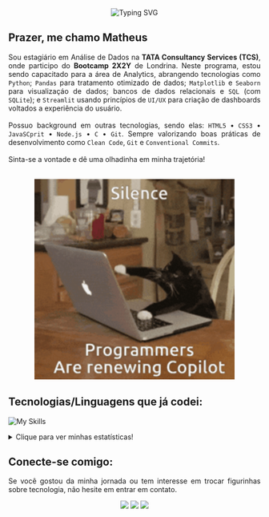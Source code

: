 <div align="center">
  <img src="https://readme-typing-svg.herokuapp.com?font=Poppins&size=60&duration=2500&pause=1000&center=true&vCenter=true&width=750&height=100&lines=Ol%C3%A1!+Seja+bem+vindo(a)!;Veja+minha+jornada!" alt="Typing SVG" />
</div>

<h2>Prazer, me chamo <strong>Matheus</strong></h2>

<p align="justify">Sou estagiário em Análise de Dados na <strong>TATA Consultancy Services (TCS)</strong>, onde participo do <strong>Bootcamp 2X2Y</strong> de Londrina. Neste programa, estou sendo capacitado para a área de Analytics, abrangendo tecnologias como <code>Python</code>; <code>Pandas</code> para tratamento otimizado de dados; <code>Matplotlib</code> e <code>Seaborn</code> para visualizaçáo de dados; bancos de dados relacionais e <code>SQL</code> (com <code>SQLite</code>); e <code>Streamlit</code> usando princípios de <code>UI/UX</code> para criação de dashboards voltados a experiência do usuário.<br><br>Possuo background em outras tecnologias, sendo elas: <code>HTML5</code> • <code>CSS3</code> • <code>JavaSCprit</code> • <code>Node.js</code> • <code>C</code> • <code>Git</code>. Sempre valorizando boas práticas de desenvolvimento como <code>Clean Code</code>, <code>Git</code> e <code>Conventional Commits</code>.<br><br>Sinta-se a vontade e dê uma olhadinha em minha trajetória!</p>

<br>

<div align="center">
  <img src="./img/cat-programmer.gif" alt="meme de gato digitando em compuatdor" width="400px">
</div>

<h2 align="left">Tecnologias/Linguagens que já codei:</h2>

![My Skills](https://go-skill-icons.vercel.app/api/icons?i=c,html,css,js,nodejs,git,python,pandas,numpy,matplotlib,seaborn,streamlit&titles=true)


<details>
  <summary>Clique para ver minhas estatísticas!</summary>

  <div align="center">
    <table>
      <tr>
        <td align="center">
          <img src="https://github-readme-stats.vercel.app/api?username=MatheusVenturaNellessen&show_icons=true&theme=github_dark&rank_icon=percentile&locale=pt-br&custom_title=Estatísticas+Gerais+(GitHub)" />
        </td>
        <td align="center">
          <img src="./img/cat-analytics.gif" height="350px"/>
        </td>
      </tr>
      <tr>
        <td align="center">
          <img src="https://github-readme-stats.vercel.app/api/top-langs/?username=MatheusVenturaNellessen&layout=pie&theme=github_dark&locale=pt-br&custom_title=Top+Linguagens+(GitHub)" />
        </td>
        <td align="center">
          <img src="https://github-readme-stats.vercel.app/api/wakatime?username=dev_matheusvn&theme=github_dark&locale=pt-br&custom_title=Distribuição+Percentual+das+Linguagens+(WakaTime)" /><br>
          <p align="left">Para mais detalhes, acesse: <a href="https://wakatime.com/@dev_matheusvn" target="_blank">wakatime.com/@dev_matheusvn</a></p>
        </td>
      </tr>
    </table>
  </div>
</details>


<h2 align="left">Conecte-se comigo:</h2>

<p align="justify">Se você gostou da minha jornada ou tem interesse em trocar figurinhas sobre tecnologia, não hesite em entrar em contato.</p>
<div align="center">
  <a href="mailto:ti.matheus.v.n@gmail.com?subject=Nova%20conex%C3%A3o%20no%20Github&body=Ol%C3%A1,%20acabei%20de%20me%20conectar%20contigo%20no%20Github!" target="_blank"><img src="https://img.shields.io/badge/Gmail-D14836?style=for-the-badge&logo=gmail&logoColor=white"></a>
  <a href="https://wa.me/+554399567105" target="_blank"><img src="https://img.shields.io/badge/WhatsApp-25D366?style=for-the-badge&logo=whatsapp&logoColor=white"></a>
  <a href="https://linkedin.com/in/matheus-ventura-nellessen" target="_blank"><img src="https://img.shields.io/badge/LinkedIn-0077B5?style=for-the-badge&logo=linkedin&logoColor=white"></a>
</div>
